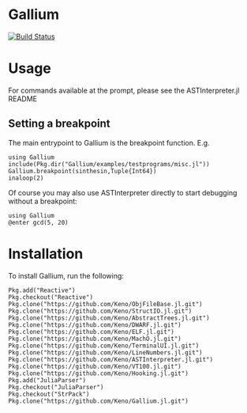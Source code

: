 # Gallium

[![Build Status](https://travis-ci.org/Keno/Gallium.jl.svg?branch=master)](https://travis-ci.org/Keno/Gallium.jl)

# Usage

For commands available at the prompt, please see the ASTInterpreter.jl README

## Setting a breakpoint

The main entrypoint to Gallium is the breakpoint function. E.g.
```
using Gallium
include(Pkg.dir("Gallium/examples/testprograms/misc.jl"))
Gallium.breakpoint(sinthesin,Tuple{Int64})
inaloop(2)
```

Of course you may also use ASTInterpreter directly to start debugging
without a breakpoint:
```
using Gallium
@enter gcd(5, 20)
```

# Installation

To install Gallium, run the following:
```
Pkg.add("Reactive")
Pkg.checkout("Reactive")
Pkg.clone("https://github.com/Keno/ObjFileBase.jl.git")
Pkg.clone("https://github.com/Keno/StructIO.jl.git")
Pkg.clone("https://github.com/Keno/AbstractTrees.jl.git")
Pkg.clone("https://github.com/Keno/DWARF.jl.git")
Pkg.clone("https://github.com/Keno/ELF.jl.git")
Pkg.clone("https://github.com/Keno/MachO.jl.git")
Pkg.clone("https://github.com/Keno/TerminalUI.jl.git")
Pkg.clone("https://github.com/Keno/LineNumbers.jl.git")
Pkg.clone("https://github.com/Keno/ASTInterpreter.jl.git")
Pkg.clone("https://github.com/Keno/VT100.jl.git")
Pkg.clone("https://github.com/Keno/Hooking.jl.git")
Pkg.add("JuliaParser")
Pkg.checkout("JuliaParser")
Pkg.checkout("StrPack")
Pkg.clone("https://github.com/Keno/Gallium.jl.git")
```

